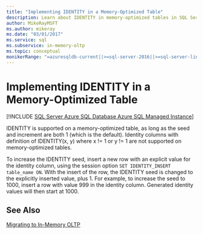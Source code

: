 ```yaml
---
title: "Implementing IDENTITY in a Memory-Optimized Table"
description: Learn about IDENTITY in memory-optimized tables in SQL Server. Memory-optimized tables support IDENTITY for a seed and increment value of one.
author: MikeRayMSFT
ms.author: mikeray
ms.date: "03/01/2017"
ms.service: sql
ms.subservice: in-memory-oltp
ms.topic: conceptual
monikerRange: "=azuresqldb-current||>=sql-server-2016||>=sql-server-linux-2017||=azuresqldb-mi-current"
---
```

# Implementing IDENTITY in a Memory-Optimized Table
[!INCLUDE [SQL Server Azure SQL Database Azure SQL Managed Instance](../../includes/applies-to-version/sql-asdb-asdbmi.md)]

IDENTITY is supported on a memory-optimized table, as long as the seed and increment are both 1 (which is the default). Identity columns with definition of IDENTITY(x, y) where x != 1 or y != 1 are not supported on memory-optimized tables.   
    
To increase the IDENTITY seed, insert a new row with an explicit value for the identity column, using the session option `SET IDENTITY_INSERT table_name ON`. With the insert of the row, the IDENTITY seed is changed to the explicitly inserted value, plus 1. For example, to increase the seed to 1000, insert a row with value 999 in the identity column. Generated identity values will then start at 1000.     
  
## See Also  
 [Migrating to In-Memory OLTP](./plan-your-adoption-of-in-memory-oltp-features-in-sql-server.md)  
  
